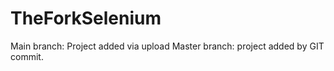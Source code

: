 # TheForkSelenium

Main branch: Project added via upload
Master branch: project added by GIT commit.
